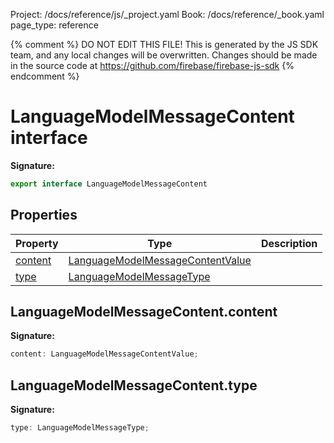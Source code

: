 Project: /docs/reference/js/_project.yaml
Book: /docs/reference/_book.yaml
page_type: reference

{% comment %}
DO NOT EDIT THIS FILE!
This is generated by the JS SDK team, and any local changes will be
overwritten. Changes should be made in the source code at
https://github.com/firebase/firebase-js-sdk
{% endcomment %}

# LanguageModelMessageContent interface
<b>Signature:</b>

```typescript
export interface LanguageModelMessageContent 
```

## Properties

|  Property | Type | Description |
|  --- | --- | --- |
|  [content](./ai.languagemodelmessagecontent.md#languagemodelmessagecontentcontent) | [LanguageModelMessageContentValue](./ai.md#languagemodelmessagecontentvalue) |  |
|  [type](./ai.languagemodelmessagecontent.md#languagemodelmessagecontenttype) | [LanguageModelMessageType](./ai.md#languagemodelmessagetype) |  |

## LanguageModelMessageContent.content

<b>Signature:</b>

```typescript
content: LanguageModelMessageContentValue;
```

## LanguageModelMessageContent.type

<b>Signature:</b>

```typescript
type: LanguageModelMessageType;
```
